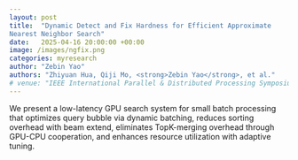 ```yaml
---
layout: post
title:  "Dynamic Detect and Fix Hardness for Efficient Approximate
Nearest Neighbor Search"
date:   2025-04-16 20:00:00 +00:00
image: /images/ngfix.png
categories: myresearch
author: "Zebin Yao"
authors: "Zhiyuan Hua, Qiji Mo, <strong>Zebin Yao</strong>, et al."
# venue: "IEEE International Parallel & Distributed Processing Symposium, 2025"
---
```

We present a low-latency GPU search system for small batch processing that optimizes query bubble via dynamic batching, reduces sorting overhead with beam extend, eliminates TopK-merging overhead through GPU-CPU cooperation, and enhances resource utilization with adaptive tuning.